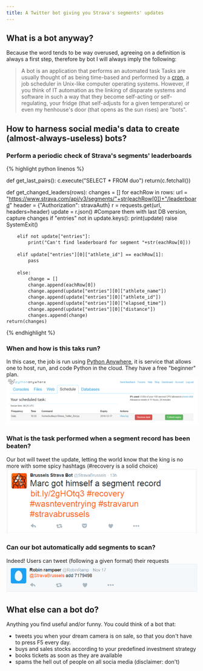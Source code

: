 ```yaml
---
title: A Twitter bot giving you Strava's segments' updates
---
```

## What is a bot anyway?
Because the word tends to be way overused, agreeing on a definition is always a first step, therefore by bot I will always imply the following:
> A bot is an application that performs an automated task
Tasks are usually thought of as being time-based and performed by a [cron]("https://en.wikipedia.org/wiki/Cron"), a job scheduler in Unix-like computer operating systems. However, if you think of IT automation as the linking of disparate systems and software in such a way that they become self-acting or self-regulating, your fridge (that self-adjusts for a given temperature) or even my henhouse's door (that opens as the sun rises) are "bots".
## How to harness social media's data to create (almost-always-useless) bots?
### Perform a periodic check of Strava's segments' leaderboards

{% highlight python linenos %}

def get_last_pairs():
    c.execute("SELECT * FROM duo")
    return(c.fetchall())

def get_changed_leaders(rows):
    changes = []
    for eachRow in rows:
        url = "https://www.strava.com/api/v3/segments/"+str(eachRow[0])+"/leaderboard"
        header = {"Authorization": stravaAuth}
        r = requests.get(url, headers=header)
        update = r.json()
        #Compare them with last DB version, capture changes
        if "entries" not in update.keys():
            print(update)
            raise SystemExit()
            
        elif not update["entries"]:
            print("Can't find leaderboard for segment "+str(eachRow[0]))

        elif update["entries"][0]["athlete_id"] == eachRow[1]:
            pass

        else:
            change = []
            change.append(eachRow[0])
            change.append(update["entries"][0]["athlete_name"])
            change.append(update["entries"][0]["athlete_id"])
            change.append(update["entries"][0]["elapsed_time"])
            change.append(update["entries"][0]["distance"])
            changes.append(change)
    return(changes)

{% endhighlight %}

### When and how is this taks run?
In this case, the job is run using [Python Anywhere]("https://www.pythonanywhere.com"), it is service that allows one to host, run, and code Python in the cloud. They have a free "beginner" plan.
![schedule](img/schedule.png "Schedule")
### What is the task performed when a segment record has been beaten?
Our bot will tweet the update, letting the world know that the king is no more with some spicy hashtags (#recovery is a solid choice)
![Marc](img/marc.png "marc")
### Can our bot automatically add segments to scan?
Indeed! Users can tweet (following a given format) their requests
![request](img/request.png "request")

## What else can a bot do?
Anything you find useful and/or funny. You could think of a bot that:
- tweets you when your dream camera is on sale, so that you don't have to press F5 every day.
- buys and sales stocks according to your predefined investment strategy
- books tickets as soon as they are available
- spams the hell out of people on all socia media (disclaimer: don't)
